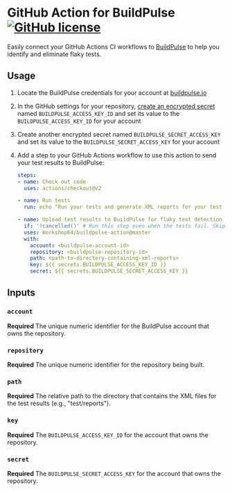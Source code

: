 # GitHub Action for BuildPulse [![GitHub license](https://img.shields.io/badge/license-MIT-blue.svg)](https://raw.githubusercontent.com/Workshop64/buildpulse-circleci-orb/master/LICENSE)

Easily connect your GitHub Actions CI workflows to [BuildPulse][buildpulse.io] to help you identify and eliminate flaky tests.

## Usage

1. Locate the BuildPulse credentials for your account at [buildpulse.io][]
2. In the GitHub settings for your repository, [create an encrypted secret](https://help.github.com/en/actions/configuring-and-managing-workflows/creating-and-storing-encrypted-secrets#creating-encrypted-secrets) named `BUILDPULSE_ACCESS_KEY_ID` and set its value to the `BUILDPULSE_ACCESS_KEY_ID` for your account
3. Create another encrypted secret named `BUILDPULSE_SECRET_ACCESS_KEY` and set its value to the `BUILDPULSE_SECRET_ACCESS_KEY` for your account
4. Add a step to your GitHub Actions workflow to use this action to send your test results to BuildPulse:

    ```yaml
    steps:
    - name: Check out code
      uses: actions/checkout@v2

    - name: Run tests
      run: echo "Run your tests and generate XML reports for your test results"

    - name: Upload test results to BuildPulse for flaky test detection
      if: '!cancelled()' # Run this step even when the tests fail. Skip if the workflow is cancelled.
      uses: Workshop64/buildpulse-action@master
      with:
        account: <buildpulse-account-id>
        repository: <buildpulse-repository-id>
        path: <path-to-directory-containing-xml-reports>
        key: ${{ secrets.BUILDPULSE_ACCESS_KEY_ID }}
        secret: ${{ secrets.BUILDPULSE_SECRET_ACCESS_KEY }}
    ```

## Inputs

### `account`

**Required** The unique numeric identifier for the BuildPulse account that owns the repository.

### `repository`

**Required** The unique numeric identifier for the repository being built.

### `path`

**Required** The relative path to the directory that contains the XML files for the test results (e.g., "test/reports").

### `key`

**Required** The `BUILDPULSE_ACCESS_KEY_ID` for the account that owns the repository.

### `secret`

**Required** The `BUILDPULSE_SECRET_ACCESS_KEY` for the account that owns the repository.


[buildpulse.io]: https://buildpulse.io
